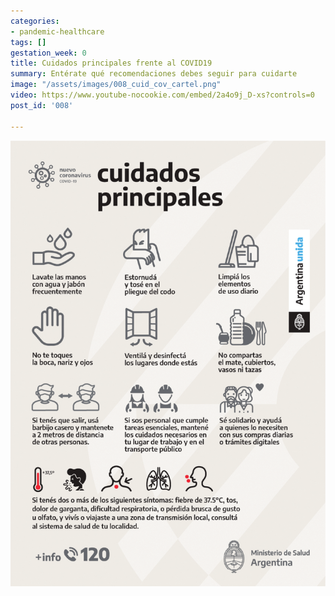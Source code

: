 ```yaml
---
categories:
- pandemic-healthcare
tags: []
gestation_week: 0
title: Cuidados principales frente al COVID19
summary: Entérate qué recomendaciones debes seguir para cuidarte
image: "/assets/images/008_cuid_cov_cartel.png"
video: https://www.youtube-nocookie.com/embed/2a4o9j_D-xs?controls=0
post_id: '008'

---
```

![](/assets/images/008_cuid_cov_cartel.png)
